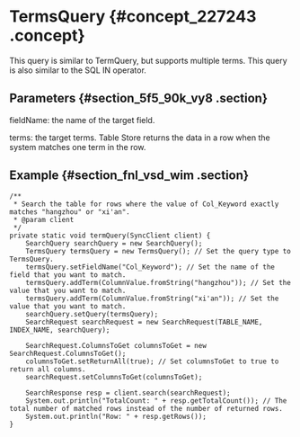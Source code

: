# TermsQuery {#concept_227243 .concept}

This query is similar to TermQuery, but supports multiple terms. This query is also similar to the SQL IN operator.

## Parameters {#section_5f5_90k_vy8 .section}

fieldName: the name of the target field.

terms: the target terms. Table Store returns the data in a row when the system matches one term in the row.

## Example {#section_fnl_vsd_wim .section}

``` {#codeblock_9oz_a8x_8rj}
/**
 * Search the table for rows where the value of Col_Keyword exactly matches "hangzhou" or "xi'an".
 * @param client
 */
private static void termQuery(SyncClient client) {
    SearchQuery searchQuery = new SearchQuery();
    TermsQuery termsQuery = new TermsQuery(); // Set the query type to TermsQuery.
    termsQuery.setFieldName("Col_Keyword"); // Set the name of the field that you want to match.
    termsQuery.addTerm(ColumnValue.fromString("hangzhou")); // Set the value that you want to match.
    termsQuery.addTerm(ColumnValue.fromString("xi'an")); // Set the value that you want to match.
    searchQuery.setQuery(termsQuery);
    SearchRequest searchRequest = new SearchRequest(TABLE_NAME, INDEX_NAME, searchQuery);

    SearchRequest.ColumnsToGet columnsToGet = new SearchRequest.ColumnsToGet();
    columnsToGet.setReturnAll(true); // Set columnsToGet to true to return all columns.
    searchRequest.setColumnsToGet(columnsToGet);

    SearchResponse resp = client.search(searchRequest);
    System.out.println("TotalCount: " + resp.getTotalCount()); // The total number of matched rows instead of the number of returned rows.
    System.out.println("Row: " + resp.getRows());
}
```

